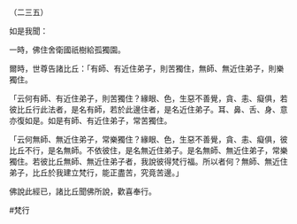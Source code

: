 （二三五）

如是我聞：

一時，佛住舍衛國祇樹給孤獨園。

爾時，世尊告諸比丘：「有師、有近住弟子，則苦獨住，無師、無近住弟子，則樂獨住。

「云何有師、有近住弟子，則苦獨住？緣眼、色，生惡不善覺，貪、恚、癡俱，若彼比丘行此法者，是名有師，若於此邊住者，是名近住弟子。耳、鼻、舌、身、意亦復如是。如是有師、有近住弟子，常苦獨住。

「云何無師、無近住弟子，常樂獨住？緣眼、色，生惡不善覺，貪、恚、癡俱，彼比丘不行，是名無師。不依彼住，是名無近住弟子。是名無師、無近住弟子，常樂獨住。若彼比丘無師、無近住弟子者，我說彼得梵行福。所以者何？無師、無近住弟子，比丘於我建立梵行，能正盡苦，究竟苦邊。」

佛說此經已，諸比丘聞佛所說，歡喜奉行。



#梵行
